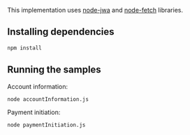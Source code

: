 This implementation uses [node-jwa](https://github.com/auth0/node-jwa)
and [node-fetch](https://github.com/node-fetch/node-fetch) libraries.

## Installing dependencies

```bash
npm install
```

## Running the samples

Account information:

```bash
node accountInformation.js
```

Payment initiation:

```bash
node paymentInitiation.js
```
